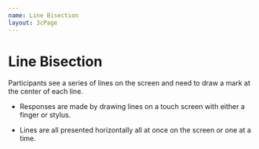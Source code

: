 ```yaml
---
name: Line Bisection
layout: 3cPage
---
```

# Line Bisection
Participants see a series of lines on the screen and need to draw a mark at the center of each line.
    
- Responses are made by drawing lines on a touch screen with either a finger or stylus.
    
- Lines are all presented horizontally all at once on the screen or one at a time. 
    